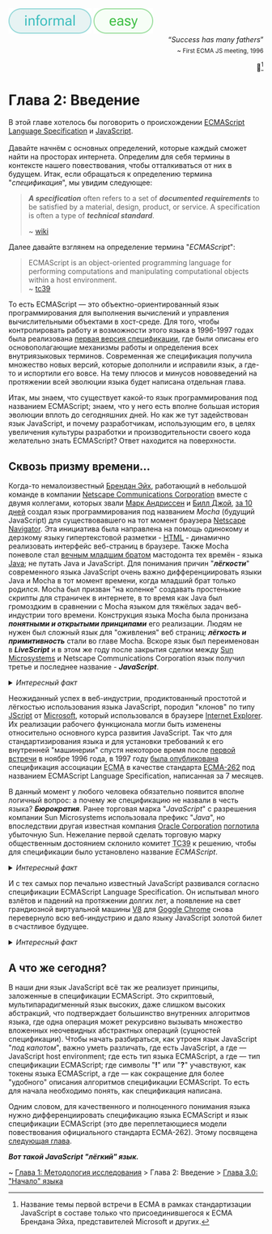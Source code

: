 <div align='left'>
    <img src='assets/informal.svg'>
    <img src='assets/easy.svg'>
</div>

<div align='right'>
    <q><i>Success has many fathers</i></q>
    <br>
    <sub>~ First ECMA JS meeting, 1996</sub>

📜[^1]

</div>

# Глава 2: Введение

В этой главе хотелось бы поговорить о происхождении
[ECMAScript Language Specification](https://tc39.es/ecma262/multipage/) и
[JavaScript](https://en.wikipedia.org/wiki/JavaScript). <br><br> Давайте начнём с основных
определений, которые каждый сможет найти на просторах интернета. Определим для себя термины в
контексте нашего повествования, чтобы отталкиваться от них в будущем. Итак, если обращаться к
определению термина "_спецификация_", мы увидим следующее:

> **_A specification_** often refers to a set of **_documented requirements_** to be satisfied by a
> material, design, product, or service. A specification is often a type of **_technical
> standard_**.
>
> ~ [wiki](<https://en.wikipedia.org/wiki/Specification_(technical_standard)>)

Далее давайте взглянем на определение термина "_ECMAScript_":

> ECMAScript is an object-oriented programming language for performing computations and manipulating
> computational objects within a host environment.  
>  ~ [tc39](https://tc39.es/ecma262/multipage/overview.html#sec-overview)

То есть ECMAScript — это объектно-ориентированный язык программирования для выполнения вычислений и
управления вычислительными объектами в хост-среде. Для того, чтобы контролировать работу и
возможности этого языка в 1996-1997 годах была реализована
[первая версия спецификации](https://web.archive.org/web/19981203070212/http://cgi.netscape.com/newsref/pr/newsrelease289.html),
где были описаны его основополагающие механизмы работы и определения всех внутриязыковых терминов.
Современная же спецификация получила множество новых версий, которые дополнили и исправили язык, а
где-то и испортили его вовсе. На тему плюсов и минусов нововведений на протяжении всей эволюции
языка будет написана отдельная глава.

Итак, мы знаем, что существует какой-то язык программирования под названием ECMAScript; знаем, что у
него есть вполне большая история эволюции вплоть до сегодняшних дней. Но как же тут задействован
язык JavaScript, и почему разработчикам, использующим его, в целях увеличения культуры разработки и
производительности своего кода желательно знать ECMAScript? Ответ находится на поверхности.

## Сквозь призму времени...

Когда-то немалоизвестный [Брендан Эйх](https://en.wikipedia.org/wiki/Brendan_Eich), работающий в
небольшой команде в компании
[Netscape Communications Corporation](https://en.wikipedia.org/wiki/Netscape) вместе с двумя
коллегами, которых звали [Марк Андриссен](https://en.wikipedia.org/wiki/Marc_Andreessen) и
[Билл Джой](https://en.wikipedia.org/wiki/Bill_Joy),
[за 10 дней](https://brendaneich.com/2011/06/new-javascript-engine-module-owner/#:~:text=know%2C%20I%20wrote-,JavaScript%20in%20ten%20days.,-JS%20was%20born)
создал язык программирования под названием _Mocha_ (будущий JavaScript) для существовавшего на тот
момент браузера [Netscape Navigator](https://en.wikipedia.org/wiki/Netscape_Navigator). Эта
инициатива была направлена на помощь одинокому и дерзкому языку гипертекстовой разметки -
[HTML](https://en.wikipedia.org/wiki/HTML) - динамично реализовать интерфейс веб-страниц в браузере.
Также Mocha поневоле стал
[вечным младшим братом](https://brendaneich.com/2011/06/new-javascript-engine-module-owner/#:~:text=JS%20was%20born-,under%20the%20shadow%20of%20Java,-%2C%20and%20in%20spite)
мастодонта тех времён - языка [Java](<https://en.wikipedia.org/wiki/Java_(programming_language)>);
не путать Java и JavaScript. Для понимания причин "**_лёгкости_**" современного языка JavaScript
очень важно дифференциировать языки Java и Mocha в тот момент времени, когда младший брат только
родился. Mocha был призван "на коленке" создавать простенькие скрипты для страничек в интернете, в
то время как Java был громоздким в сравнении с Mocha языком для тяжёлых задач веб-индустрии того
времени. Конструкция языка Mocha была пронизана **_понятными и открытыми принципами_** его
реализации. Людям не нужен был сложный язык для "оживления" веб страниц; **_лёгкость и
примитивность_** стали во главе Mocha. Вскоре язык был переименован в **_LiveScript_** и в этом же
году после закрытия сделки между [Sun Microsystems](https://en.wikipedia.org/wiki/Sun_Microsystems)
и Netscape Communications Corporation язык получил третье и последнее название - **_JavaScript_**.

<details>
<summary><i>Интересный факт</i></summary>
<br>

> Одновременно с приобретением языка JavaScript своего культового названия Брендан Эйх разработал
> известный и по сей день движок для выполнения кода в браузере Netscape Navigator. Он получил
> название [SpiderMonkey](https://en.wikipedia.org/wiki/SpiderMonkey). Сейчас успешно используется в
> браузере [Firefox](https://en.wikipedia.org/wiki/Firefox).

</details>

Неожиданный успех в веб-индустрии, продиктованный простотой и лёгкостью использования языка
JavaScript, породил "клонов" по типу [JScript](https://en.wikipedia.org/wiki/JScript) от
[Microsoft](https://en.wikipedia.org/wiki/Microsoft), который использовался в браузере
[Internet Explorer](https://en.wikipedia.org/wiki/Internet_Explorer). Их реализации рабочего
функционала могли быть изменены относительно основного курса развития JavaScript. Так что для
стандартизирования языка и для установки требований к его внутренней "машинерии" спустя некоторое
время после
[первой встречи](<https://ecma-international.org/news/ecma-262-the-ecmascript-javascript-the-most-popular-web-scripting-standard-is-celebrating-its-20th-birthday/#:~:text=documents%20from%201997.-,The%20work%20on%20ECMAScript%20has%20started%20in%20November%201996%20(see%20the%20the%20minutes%20of%20the%201st%20TC39%20meeting),-.%20There%20was%20a>)
в ноябре 1996 года, в 1997 году
[была опубликована](https://web.archive.org/web/19981203070212/http://cgi.netscape.com/newsref/pr/newsrelease289.html)
спецификация ассоциации
<abbr title='Ранее - European Computer Manufacturers Association'>ECMA</abbr> в качестве стандарта
[ECMA-262](https://ecma-international.org/publications-and-standards/standards/ecma-262/) под
названием ECMAScript Language Specification, написанная за 7 месяцев.

В данный момент у любого человека обязательно появится вполне логичный вопрос: а почему же
спецификацию не назвали в честь языка? **_Бюрократия_**. Ранее торговая марка "_JavaScript_" с
разрешения компании Sun Microsystems использовала префикс "_Java_", но впоследствии другая известная
компания [Oracle Corporation](https://en.wikipedia.org/wiki/Oracle_Corporation)
[поглотила](https://web.archive.org/web/20100821093146/http://news.cnet.com/8301-30685_3-20000019-264.html)
убыточную Sun. Нежелание первой сделать торговую марку общественным достоянием склонило комитет
<abbr title='Ecma Technical Committee 39'>TC39</abbr> к решению, чтобы для спецификации было
установлено название _ECMAScript_.

<details>
<summary><i>Интересный факт</i></summary>
<br>

> Европейская ассоциация ECMA разрабатывает разные спецификации и по сей день не только для
> программирования, но и для разных других сфер в области коммуникаций. Например, там можно найти
> _спецификацию языка программирования C#_
> ([ECMA-334](https://ecma-international.org/publications-and-standards/standards/ecma-334/)),
> _спецификацию синтаксиса JSON_
> ([ECMA-404](https://ecma-international.org/publications-and-standards/standards/ecma-404/)) и
> другие.

</details>

И с тех самых пор печально известный JavaScript развивался согласно спецификации ECMAScript Language
Specification. Он испытывал много взлётов и падений на протяжении долгих лет, а появление на свет
грандиозной виртуальной машины [V8](<https://en.wikipedia.org/wiki/V8_(JavaScript_engine)>) для
[Goggle Chrome](https://en.wikipedia.org/wiki/Google_Chrome) снова перевернуло всю веб-индустрию и
дало языку JavaScript золотой билет в счастливое будущее.

<details>
<summary><i>Интересный факт</i></summary>
<br>

> В 2008 году даже был выпущен [веб-комикс](https://blogoscoped.com/google-chrome/) на тему "_Google
> on Google Chrome - comic book_".

</details>

## А что же сегодня?

В наши дни язык JavaScript всё так же реализует принципы, заложенные в спецификации ECMAScript. Это
скриптовый, мультипарадигменный язык высоких, даже слишком высоких абстракций, что подтверждает
большинство внутренних алгоритмов языка, где одна операция может рекурсивно вызывать множество
вложенных неочевидных абстрактных операций (сущностей спецификации). Чтобы начать разбираться, как
утроен язык JavaScript "_под капотом_", важно уметь различать, где есть JavaScript, а где —
JavaScript host environment; где есть тип языка ECMAScript, а где — тип спецификации ECMAScript; где
символы "**!**" или "**?**" учавствуют, как токены языка ECMAScript, а где — как сокращение для
более "удобного" описания алгоритмов спецификации ECMAScript. То есть для начала необходимо понять,
как спецификация написана.

Одним словом, для качественного и полноценного понимания языка нужно дифференциировать спецификацию
языка ECMAScript и язык спецификации ECMAScript (это две переплетающиеся модели повествования
официального стандарта ECMA-262). Этому посвящена [следующая глава](/get-started/index.md).

**_Вот такой JavaScript "лёгкий" язык._**

~ [Глава 1: Методология исследования](Methodology.md) > Глава 2: Введение >
[Глава 3.0: "Начало" языка](/get-started/index.md)

[^1]:
    Название темы первой встречи в ECMA в рамках стандартизации JavaScript в составе только что
    присоединившегося к ECMA Брендана Эйха, представителей Microsoft и других.
